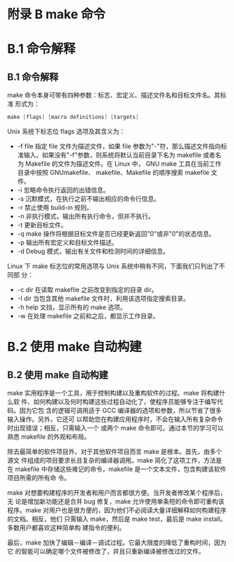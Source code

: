 # 附录 B make 命令

# B.1 命令解释

## B.1 命令解释

make 命令本身可带有四种参数：标志、宏定义、描述文件名和目标文件名。其标准 形式为：

```cpp
make [flags] [macro definitions] [targets] 
```

Unix 系统下标志位 flags 选项及其含义为：

*   -f file 指定 file 文件为描述文件，如果 file 参数为"-"符，那么描述文件指向标 准输入。如果没有"-f"参数，则系统将默认当前目录下名为 makefile 或者名为 Makefile 的文件为描述文件。在 Linux 中， GNU make 工具在当前工作目录中按照 GNUmakefile、 makefile、Makefile 的顺序搜索 makefile 文件。
*   -i 忽略命令执行返回的出错信息。
*   -s 沉默模式，在执行之前不输出相应的命令行信息。
*   -r 禁止使用 build-in 规则。
*   -n 非执行模式，输出所有执行命令，但并不执行。
*   -t 更新目标文件。
*   -q make 操作将根据目标文件是否已经更新返回"0"或非"0"的状态信息。
*   -p 输出所有宏定义和目标文件描述。
*   -d Debug 模式，输出有关文件和检测时间的详细信息。

Linux 下 make 标志位的常用选项与 Unix 系统中稍有不同，下面我们只列出了不同部 分：

*   -c dir 在读取 makefile 之前改变到指定的目录 dir。
*   -I dir 当包含其他 makefile 文件时，利用该选项指定搜索目录。
*   -h help 文挡，显示所有的 make 选项。
*   -w 在处理 makefile 之前和之后，都显示工作目录。

# B.2 使用 make 自动构建

## B.2 使用 make 自动构建

make 实用程序是一个工具，用于控制构建以及重构软件的过程。make 将构建什么软 件、如何构建以及何时构建这些过程自动化了，使程序员能够专注于编写代码。因为它包 含的逻辑可调用适于 GCC 编译器的选项和参数，所以节省了很多输入操作。另外，它还可 以帮助您在构建应用程序时，不会在输入所有复杂命令时出现错误；相反，只需输入一个 或两个 make 命令即可。通过本节的学习可以熟悉 makefile 的外观和布局。

除去最简单的软件项目外，对于其他软件项目而言 make 是根本。首先，由多个源文 件组成的项目要求长且复杂的编译器调用。make 简化了这项工作，方法是在 makefile 中存储这些难记的命令，makefile 是一个文本文件，包含构建该软件项目所需的所有命 令。

make 对想要构建程序的开发者和用户而言都很方便。当开发者修改某个程序后，无 论是增加新功能还是合并 bug 修复，make 允许使用单条短的命令即可重构该程序。make 对用户也是很方便的，因为他们不必阅读大量详细解释如何构建程序的文档。相反，他们 只需输入 make，然后是 make test，最后是 make install。多数用户都喜欢这种简单构 建指令的便利。

最后，make 加快了编辑－编译－调试过程。它最大限度的降低了重构时间，因为它 的智能可以确定哪个文件被修改了，并且只重新编译被修改过的文件。